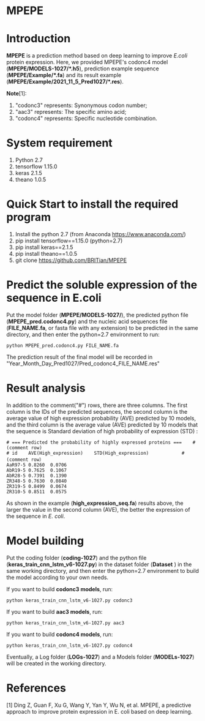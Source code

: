 # MPEPE

Introduction
====
**MPEPE** is a prediction method based on deep learning to improve _E.coli_ protein expression. Here, we provided MPEPE's codonc4 model (**MPEPE/MODELS-1027/*.h5**), prediction example sequence (**MPEPE/Example/*.fa**) and its result example (**MPEPE/Example/2021_11_5_Pred1027/*.res**).

**Note**[1]:
1. "codonc3" represents: Synonymous codon number;
2. "aac3" represents: The specific amino acid;
3. "codonc4" represents: Specific nucleotide combination.

System requirement
=====
1. Python 2.7
2. tensorflow 1.15.0
3. keras 2.1.5
4. theano 1.0.5

Quick Start to install the required program
=====
1. Install the python 2.7 (from Anaconda https://www.anaconda.com/)
2. pip install tensorflow==1.15.0 (python=2.7)
3. pip install keras==2.1.5
4. pip install theano==1.0.5
5. git clone https://github.com/BRITian/MPEPE

Predict the soluble expression of the sequence in E.coli 
====
Put the model folder (**MPEPE/MODELS-1027/**), the predicted python file (**MPEPE_pred.codonc4.py**) and the nucleic acid sequences file (**FILE_NAME.fa**, or fasta file with any extension) to be predicted in the same directory, and then enter the python=2.7 environment to run:

	python MPEPE_pred.codonc4.py FILE_NAME.fa

The prediction result of the final model will be recorded in "Year_Month_Day_Pred1027/Pred_codonc4_FILE_NAME.res" 

Result analysis 
====
In addition to the comment("#") rows, there are three columns. The first column is the IDs of the predicted sequences, the second column is the average value of high expression probability (AVE) predicted by 10 models, and the third column is the average value (AVE) predicted by 10 models that the sequence is Standard deviation of high probability of expression (STD) :

	# === Predicted the probability of highly expressed proteins ===	# (comment row)
	# id	AVE(High_expression)	STD(High_expression)			# (comment row）
	AaR97-5	0.8260	0.0706
	AbR19-5	0.7625	0.1067
	AbR28-5	0.7391	0.1390
	ZR348-5	0.7630	0.0840
	ZR319-5	0.8499	0.0674
	ZR310-5	0.8511	0.0575

As shown in the example (**high_expression_seq.fa**) results above, the larger the value in the second column (AVE), the better the expression of the sequence in _E. coli_. 

Model building
====
Put the coding folder (**coding-1027**) and the python file (**keras_train_cnn_lstm_v6-1027.py**) in the dataset folder (**Dataset** ) in the same working directory, and then enter the python=2.7 environment to build the model according to your own needs.

If you want to build **codonc3 models**, run: 

	python keras_train_cnn_lstm_v6-1027.py codonc3

If you want to build **aac3 models**, run: 

	python keras_train_cnn_lstm_v6-1027.py aac3

If you want to build **codonc4 models**, run: 

	python keras_train_cnn_lstm_v6-1027.py codonc4

Eventually, a Log folder (**LOGs-1027**) and a Models folder (**MODELs-1027**) will be created in the working directory. 

References
====
  [1] Ding Z, Guan F, Xu G, Wang Y, Yan Y, Wu N, et al. MPEPE, a predictive approach to improve protein expression in E. coli based on deep learning.
